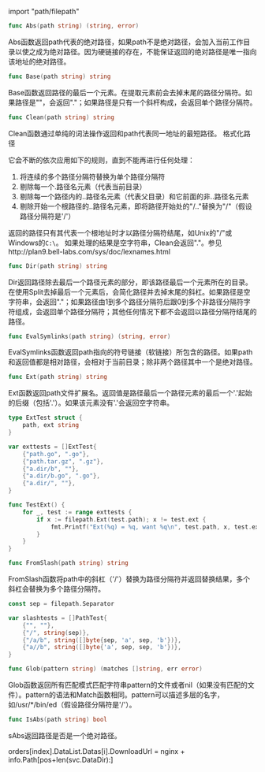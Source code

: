 import "path/filepath"

``` go
func Abs(path string) (string, error)
```
Abs函数返回path代表的绝对路径，如果path不是绝对路径，会加入当前工作目录以使之成为绝对路径。因为硬链接的存在，不能保证返回的绝对路径是唯一指向该地址的绝对路径。
``` go
func Base(path string) string
```
Base函数返回路径的最后一个元素。在提取元素前会去掉末尾的路径分隔符。如果路径是""，会返回"."；如果路径是只有一个斜杆构成，会返回单个路径分隔符。
``` go
func Clean(path string) string
```
Clean函数通过单纯的词法操作返回和path代表同一地址的最短路径。
格式化路径

它会不断的依次应用如下的规则，直到不能再进行任何处理：
1. 将连续的多个路径分隔符替换为单个路径分隔符
2. 剔除每一个.路径名元素（代表当前目录）
3. 剔除每一个路径内的..路径名元素（代表父目录）和它前面的非..路径名元素
4. 剔除开始一个根路径的..路径名元素，即将路径开始处的"/.."替换为"/"（假设路径分隔符是'/'）

返回的路径只有其代表一个根地址时才以路径分隔符结尾，如Unix的"/"或Windows的`C:\`。
如果处理的结果是空字符串，Clean会返回"."。参见http://plan9.bell-labs.com/sys/doc/lexnames.html
``` go
func Dir(path string) string
```
Dir返回路径除去最后一个路径元素的部分，即该路径最后一个元素所在的目录。在使用Split去掉最后一个元素后，会简化路径并去掉末尾的斜杠。如果路径是空字符串，会返回"."；如果路径由1到多个路径分隔符后跟0到多个非路径分隔符字符组成，会返回单个路径分隔符；其他任何情况下都不会返回以路径分隔符结尾的路径。

```go
func EvalSymlinks(path string) (string, error)
```
EvalSymlinks函数返回path指向的符号链接（软链接）所包含的路径。如果path和返回值都是相对路径，会相对于当前目录；除非两个路径其中一个是绝对路径。

```go
func Ext(path string) string
```
Ext函数返回path文件扩展名。返回值是路径最后一个路径元素的最后一个'.'起始的后缀（包括'.'）。如果该元素没有'.'会返回空字符串。

``` go
type ExtTest struct {
	path, ext string
}

var exttests = []ExtTest{
	{"path.go", ".go"},
	{"path.tar.gz", ".gz"},
	{"a.dir/b", ""},
	{"a.dir/b.go", ".go"},
	{"a.dir/", ""},
}

func TestExt() {
	for _, test := range exttests {
		if x := filepath.Ext(test.path); x != test.ext {
			fmt.Printf("Ext(%q) = %q, want %q\n", test.path, x, test.ext)
		}
	}
}
```
``` go
func FromSlash(path string) string
```
FromSlash函数将path中的斜杠（'/'）替换为路径分隔符并返回替换结果，多个斜杠会替换为多个路径分隔符。

``` go
const sep = filepath.Separator

var slashtests = []PathTest{
	{"", ""},
	{"/", string(sep)},
	{"/a/b", string([]byte{sep, 'a', sep, 'b'})},
	{"a//b", string([]byte{'a', sep, sep, 'b'})},
}
```

```go
func Glob(pattern string) (matches []string, err error)
```
Glob函数返回所有匹配模式匹配字符串pattern的文件或者nil（如果没有匹配的文件）。pattern的语法和Match函数相同。pattern可以描述多层的名字，如/usr/*/bin/ed（假设路径分隔符是'/'）。

```go
func IsAbs(path string) bool
```
sAbs返回路径是否是一个绝对路径。

orders[index].DataList.Datas[i].DownloadUrl = nginx + info.Path[pos+len(svc.DataDir):]